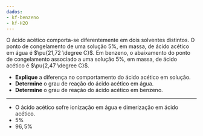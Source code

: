 ```yaml
---
dados:
- kf-benzeno 
- kf-H2O
---
```


O ácido acético comporta-se diferentemente em dois solventes distintos. O ponto de congelamento de uma solução $5\%$, em massa, de ácido acético em água é $\pu{21,72 \degree C}$. Em benzeno, o abaixamento do ponto de congelamento associado a uma solução $5\%$, em massa, de ácido acético é $\pu{2,47 \degree C}$. 

- **Explique** a diferença no comportamento do ácido acético em solução.
- **Determine** o grau de reação do ácido acético em água.
- **Determine** o grau de reação do ácido acético em benzeno.

---

- O ácido acético sofre ionização em água e dimerização em ácido acético.
- $5\%$
- $96,5\%$
